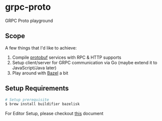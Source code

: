 # grpc-proto
GRPC Proto playground

## Scope
A few things that I'd like to achieve:
1. Compile [protobuf](https://protobuf.dev/) services with RPC & HTTP supports
2. Setup client/server for GRPC communication via Go (maybe extend it to JavaScript/Java later)
3. Play around with [Bazel](https://bazel.build/) a bit

## Setup Requirements

```.sh
# Setup prerequisite
$ brew install buildifier bazelisk

```

For Editor Setup, please checkout [this](https://github.com/bazelbuild/rules_go/wiki/Editor-setup) document
